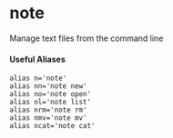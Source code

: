 # note

Manage text files from the command line

#### Useful Aliases

```
alias n='note'
alias nn='note new'
alias no='note open'
alias nl='note list'
alias nrm='note rm'
alias nmv='note mv'
alias ncat='note cat'
```
